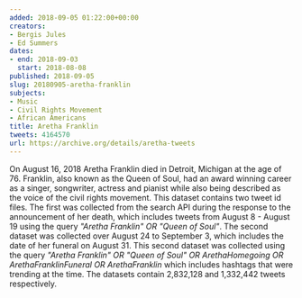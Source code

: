 ```yaml
---
added: 2018-09-05 01:22:00+00:00
creators:
- Bergis Jules
- Ed Summers
dates:
- end: 2018-09-03
  start: 2018-08-08
published: 2018-09-05
slug: 20180905-aretha-franklin
subjects:
- Music
- Civil Rights Movement
- African Americans
title: Aretha Franklin
tweets: 4164570
url: https://archive.org/details/aretha-tweets
---
```


On August 16, 2018 Aretha Franklin died in Detroit, Michigan at the age of 76. Franklin, also known as the Queen of Soul, had an award winning career as a singer, songwriter, actress and pianist while also being described as the voice of the civil rights movement. This dataset contains two tweet id files. The first was collected from the search API during the response to the announcement of her death, which includes tweets from August 8 - August 19 using the query *"Aretha Franklin" OR "Queen of Soul"*. The second dataset was collected over August 24 to September 3, which includes the date of her funeral on August 31. This second dataset was collected using the query *"Aretha Franklin" OR "Queen of Soul" OR ArethaHomegoing OR ArethaFranklinFuneral OR ArethaFranklin* which includes hashtags that were trending at the time. The datasets contain 2,832,128 and 1,332,442 tweets respectively.

